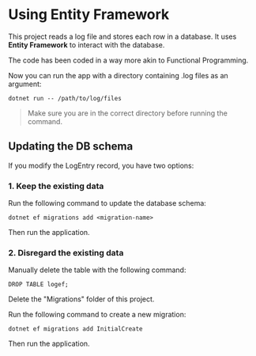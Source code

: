 # Using Entity Framework
This project reads a log file and stores each row in a database. It uses **Entity Framework** to interact with the database.

The code has been coded in a way more akin to Functional Programming.

Now you can run the app with a directory containing .log files as an argument:
```
dotnet run -- /path/to/log/files
```

> Make sure you are in the correct directory before running the command.

## Updating the DB schema
If you modify the LogEntry record, you have two options:

### 1. Keep the existing data
Run the following command to update the database schema:

```
dotnet ef migrations add <migration-name>
```

Then run the application.

### 2. Disregard the existing data
Manually delete the table with the following command:
````
DROP TABLE logef;
````

Delete the "Migrations" folder of this project.

Run the following command to create a new migration:

```
dotnet ef migrations add InitialCreate
```

Then run the application.